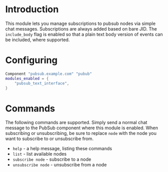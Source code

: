 # Introduction

This module lets you manage subscriptions to pubsub nodes via simple
chat messages. Subscriptions are always added based on bare JID. The
`include_body` flag is enabled so that a plain text body version of events
can be included, where supported.

# Configuring

```lua
Component "pubsub.example.com" "pubub"
modules_enabled = {
    "pubsub_text_interface",
}
```

# Commands

The following commands are supported. Simply send a normal chat message
to the PubSub component where this module is enabled. When subscribing
or unsubscribing, be sure to replace `node` with the node you want to
subscribe to or unsubscribe from.

- `help` - a help message, listing these commands
- `list` - list available nodes
- `subscribe node` - subscribe to a node
- `unsubscribe node` - unsubscribe from a node
